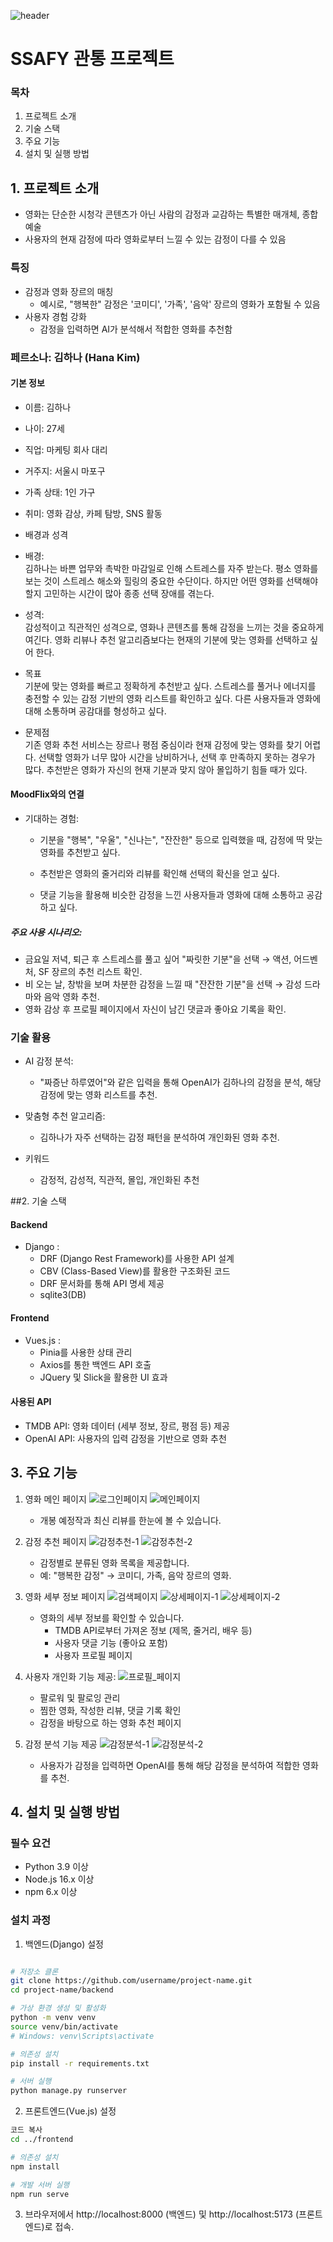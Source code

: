 ![header](https://capsule-render.vercel.app/api?type=waving&height=300&color=gradient&text=MoodFlix&fontColor=61FBFF&descAlign=96&descAlignY=91)

# SSAFY 관통 프로젝트

### 목차

1. 프로젝트 소개
2. 기술 스택
3. 주요 기능
4. 설치 및 실행 방법


## 1. 프로젝트 소개
- 영화는 단순한 시청각 콘텐츠가 아닌 사람의 감정과 교감하는 특별한 매개체, 종합예술
- 사용자의 현재 감정에 따라 영화로부터 느낄 수 있는 감정이 다를 수 있음

### 특징
- 감정과 영화 장르의 매칭
    - 예시로, "행복한" 감정은 '코미디', '가족', '음악' 장르의 영화가 포함될 수 있음
- 사용자 경험 강화
    - 감정을 입력하면 AI가 분석해서 적합한 영화를 추천함

### 페르소나: 김하나 (Hana Kim)
#### 기본 정보
- 이름: 김하나
- 나이: 27세
- 직업: 마케팅 회사 대리
- 거주지: 서울시 마포구
- 가족 상태: 1인 가구
- 취미: 영화 감상, 카페 탐방, SNS 활동
- 배경과 성격
- 배경: <br>
김하나는 바쁜 업무와 촉박한 마감일로 인해 스트레스를 자주 받는다. 평소 영화를 보는 것이 스트레스 해소와 힐링의 중요한 수단이다. 하지만 어떤 영화를 선택해야 할지 고민하는 시간이 많아 종종 선택 장애를 겪는다.

- 성격: <br>
감성적이고 직관적인 성격으로, 영화나 콘텐츠를 통해 감정을 느끼는 것을 중요하게 여긴다. 영화 리뷰나 추천 알고리즘보다는 현재의 기분에 맞는 영화를 선택하고 싶어 한다.

- 목표 <br>
기분에 맞는 영화를 빠르고 정확하게 추천받고 싶다.
스트레스를 풀거나 에너지를 충전할 수 있는 감정 기반의 영화 리스트를 확인하고 싶다.
다른 사용자들과 영화에 대해 소통하며 공감대를 형성하고 싶다.
- 문제점 <br>
기존 영화 추천 서비스는 장르나 평점 중심이라 현재 감정에 맞는 영화를 찾기 어렵다.
선택할 영화가 너무 많아 시간을 낭비하거나, 선택 후 만족하지 못하는 경우가 많다.
추천받은 영화가 자신의 현재 기분과 맞지 않아 몰입하기 힘들 때가 있다.

#### MoodFlix와의 연결

- 기대하는 경험:

    - 기분을 "행복", "우울", "신나는", "잔잔한" 등으로 입력했을 때, 감정에 딱 맞는 영화를 추천받고 싶다.

    - 추천받은 영화의 줄거리와 리뷰를 확인해 선택의 확신을 얻고 싶다.

    - 댓글 기능을 활용해 비슷한 감정을 느낀 사용자들과 영화에 대해 소통하고 공감하고 싶다.

##### 주요 사용 시나리오:

- 금요일 저녁, 퇴근 후 스트레스를 풀고 싶어 "짜릿한 기분"을 선택 → 액션, 어드벤처, SF 장르의 추천 리스트 확인.
- 비 오는 날, 창밖을 보며 차분한 감정을 느낄 때 "잔잔한 기분"을 선택 → 감성 드라마와 음악 영화 추천.
- 영화 감상 후 프로필 페이지에서 자신이 남긴 댓글과 좋아요 기록을 확인.

### 기술 활용
- AI 감정 분석: <br>
    - "짜증난 하루였어"와 같은 입력을 통해 OpenAI가 김하나의 감정을 분석, 해당 감정에 맞는 영화 리스트를 추천.

- 맞춤형 추천 알고리즘: <br>
    - 김하나가 자주 선택하는 감정 패턴을 분석하여 개인화된 영화 추천.

- 키워드
    - 감정적, 감성적, 직관적, 몰입, 개인화된 추천

##2. 기술 스택
#### Backend
- Django :
    - DRF (Django Rest Framework)를 사용한 API 설계
    - CBV (Class-Based View)를 활용한 구조화된 코드
    - DRF 문서화를 통해 API 명세 제공
    - sqlite3(DB)
#### Frontend
- Vues.js :
    - Pinia를 사용한 상태 관리
    - Axios를 통한 백엔드 API 호출
    - JQuery 및 Slick을 활용한 UI 효과
#### 사용된 API
- TMDB API: 영화 데이터 (세부 정보, 장르, 평점 등) 제공
- OpenAI API: 사용자의 입력 감정을 기반으로 영화 추천
## 3. 주요 기능
1. 영화 메인 페이지
    ![로그인페이지](/uploads/34a220a3a8a14f8b1d3f4e3fa4c5c760/로그인페이지.png)
    ![메인페이지](/uploads/d7baba8224adca6a8679859045fa7796/메인페이지.png)
    - 개봉 예정작과 최신 리뷰를 한눈에 볼 수 있습니다.

2. 감정 추천 페이지
    ![감정추천-1](/uploads/f3f5d65e0d0e72dee55ecda721eeff59/감정추천-1.png)
    ![감정추천-2](/uploads/349b3e20554c767beb6269707b47c6d5/감정추천-2.png)
    - 감정별로 분류된 영화 목록을 제공합니다.
    - 예: "행복한 감정" → 코미디, 가족, 음악 장르의 영화.

3. 영화 세부 정보 페이지
    ![검색페이지](/uploads/5d57d896c12b85f7cae50fb152ebf266/검색페이지.png)
    ![상세페이지-1](/uploads/8618fcee1f263cdb8c5bfb77e0156495/상세페이지-1.png)
    ![상세페이지-2](/uploads/d7092490c27a1754b37867e40ff6aeef/상세페이지-2.png)
    - 영화의 세부 정보를 확인할 수 있습니다.
        - TMDB API로부터 가져온 정보 (제목, 줄거리, 배우 등)
        - 사용자 댓글 기능 (좋아요 포함)
        - 사용자 프로필 페이지

4. 사용자 개인화 기능 제공:
    ![프로필_페이지](/uploads/614451d6fc7f5afd2969bc2c2238b949/프로필_페이지.png)
    - 팔로워 및 팔로잉 관리
    - 찜한 영화, 작성한 리뷰, 댓글 기록 확인
    - 감정을 바탕으로 하는 영화 추천 페이지

5. 감정 분석 기능 제공
    ![감정분석-1](/uploads/983895ba9f8fba151b811006a734d1da/감정분석-1.png)
    ![감정분석-2](/uploads/fcb80d6abb12a8667cf6bc7373a9fbe2/감정분석-2.png)
    - 사용자가 감정을 입력하면 OpenAI를 통해 해당 감정을 분석하여 적합한 영화를 추천.

## 4. 설치 및 실행 방법
### 필수 요건
- Python 3.9 이상
- Node.js 16.x 이상
- npm 6.x 이상
### 설치 과정
1. 백엔드(Django) 설정
```bash

# 저장소 클론
git clone https://github.com/username/project-name.git
cd project-name/backend

# 가상 환경 생성 및 활성화
python -m venv venv
source venv/bin/activate  
# Windows: venv\Scripts\activate

# 의존성 설치
pip install -r requirements.txt

# 서버 실행
python manage.py runserver
```
2. 프론트엔드(Vue.js) 설정

```bash
코드 복사
cd ../frontend

# 의존성 설치
npm install

# 개발 서버 실행
npm run serve

```
3. 브라우저에서 http://localhost:8000 (백엔드) 및 http://localhost:5173 (프론트엔드)로 접속.

